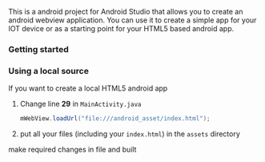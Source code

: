 This is a android project for Android Studio that allows you to create an android webview application. You can use it to create a simple app for your IOT device or as a starting point for your HTML5 based android app.

### Getting started

### Using a local source

If you want to create a local HTML5 android app

1. Change line **29** in `MainActivity.java`

	```java
	mWebView.loadUrl("file:///android_asset/index.html");
	```

2. put all your files (including your `index.html`) in the `assets` directory

make required changes in file and built
